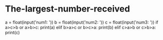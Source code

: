 # The-largest-number-received
a = float(input('num1: '))
b = float(input('num2: '))
c = float(input('num3: '))
if a>c>b or a>b>c:
    print(a)
elif b>a>c or b>c>a:
    print(b)
elif c>a>b or c>b>a:
    print(c)
